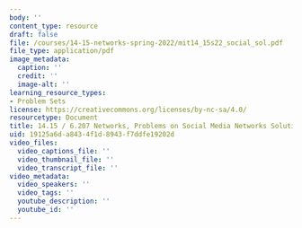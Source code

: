 ```yaml
---
body: ''
content_type: resource
draft: false
file: /courses/14-15-networks-spring-2022/mit14_15s22_social_sol.pdf
file_type: application/pdf
image_metadata:
  caption: ''
  credit: ''
  image-alt: ''
learning_resource_types:
- Problem Sets
license: https://creativecommons.org/licenses/by-nc-sa/4.0/
resourcetype: Document
title: 14.15 / 6.207 Networks, Problems on Social Media Networks Solutions
uid: 19125a6d-a843-4f1d-8943-f7ddfe19202d
video_files:
  video_captions_file: ''
  video_thumbnail_file: ''
  video_transcript_file: ''
video_metadata:
  video_speakers: ''
  video_tags: ''
  youtube_description: ''
  youtube_id: ''
---
```

